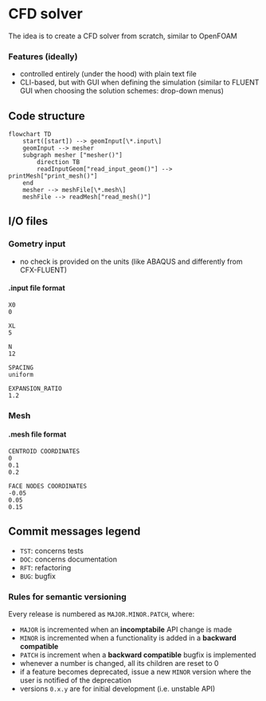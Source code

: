 # CFD solver #
The idea is to create a CFD solver from scratch, similar to OpenFOAM

### Features (ideally) ###
- controlled entirely (under the hood) with plain text file
- CLI-based, but with GUI when defining the simulation (similar to FLUENT GUI when choosing the solution schemes: drop-down menus)


## Code structure ##

```mermaid
flowchart TD
    start([start]) --> geomInput[\*.input\] 
    geomInput --> mesher
    subgraph mesher ["mesher()"]
        direction TB
        readInputGeom["read_input_geom()"] --> printMesh["print_mesh()"]
    end
    mesher --> meshFile[\*.mesh\]
    meshFile --> readMesh["read_mesh()"]
```

## I/O files ##

### Gometry input ###
- no check is provided on the units (like ABAQUS and differently from CFX-FLUENT)

#### .input file format ###
```
X0
0

XL
5

N
12

SPACING
uniform

EXPANSION_RATIO
1.2
```


### Mesh ###

#### .mesh file format ####
```
CENTROID COORDINATES
0
0.1
0.2

FACE NODES COORDINATES
-0.05
0.05
0.15
```

## Commit messages legend ##

- `TST`: concerns tests
- `DOC`: concerns documentation
- `RFT`: refactoring
- `BUG`: bugfix

### Rules for semantic versioning ###

Every release is numbered as `MAJOR.MINOR.PATCH`, where:

- `MAJOR` is incremented when an **incomptabile** API change is made
- `MINOR` is incremented when a functionality is added in a **backward compatible**
- `PATCH` is increment when a **backward compatible** bugfix is implemented
- whenever a number is changed, all its children are reset to 0
- if a feature becomes deprecated, issue a new `MINOR` version where the user is notified of the deprecation
- versions `0.x.y` are for initial development (i.e. unstable API)